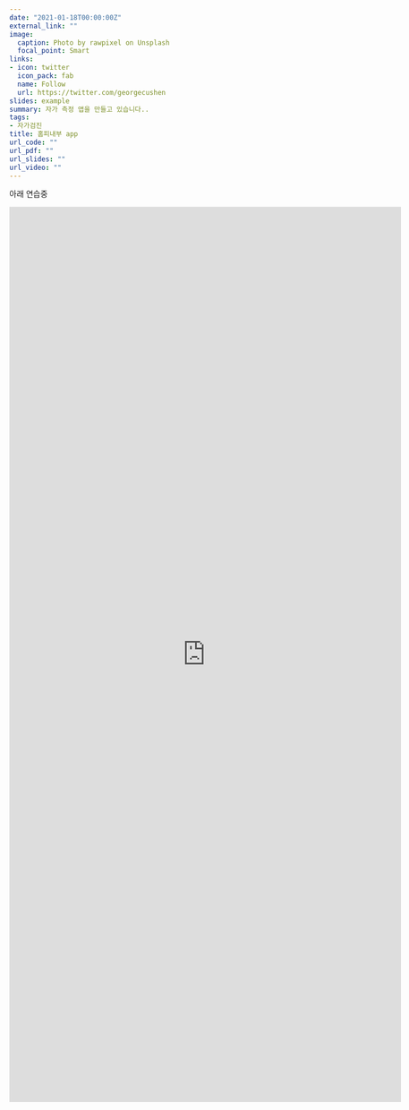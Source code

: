 ```yaml
---
date: "2021-01-18T00:00:00Z"
external_link: ""
image:
  caption: Photo by rawpixel on Unsplash
  focal_point: Smart
links:
- icon: twitter
  icon_pack: fab
  name: Follow
  url: https://twitter.com/georgecushen
slides: example
summary: 자가 측정 앱을 만들고 있습니다..
tags:
- 자가검진
title: 홈피내부 app
url_code: ""
url_pdf: ""
url_slides: ""
url_video: ""
---
```


아래 연습중

<div class="app">
<iframe width="700" height="1600" scrolling="yes" frameborder="no"  src="http://jinhaslab.net:3838/self_check/"> </iframe>
</div>

